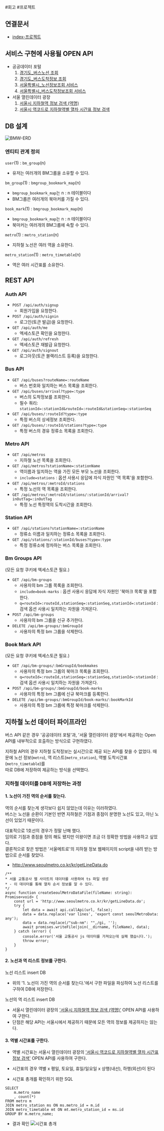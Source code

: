 #회고 #프로젝트

## 연결문서
- [index-프로젝트](../8.%20프로젝트/index-프로젝트.md)

## 서비스 구현에 사용될 OPEN API

- 공공데이터 포털
    1. [경기도_버스노선 조회](https://www.data.go.kr/tcs/dss/selectApiDataDetailView.do?publicDataPk=15080662 "https://www.data.go.kr/tcs/dss/selectApiDataDetailView.do?publicDataPk=15080662")
    2. [경기도_버스도착정보 조회](https://www.data.go.kr/tcs/dss/selectApiDataDetailView.do?publicDataPk=15080346 "https://www.data.go.kr/tcs/dss/selectApiDataDetailView.do?publicDataPk=15080346")
    3. [서울특별시_노선정보조회 서비스](https://www.data.go.kr/tcs/dss/selectApiDataDetailView.do?publicDataPk=15000193 "https://www.data.go.kr/tcs/dss/selectApiDataDetailView.do?publicDataPk=15000193")
    4. [서울특별시_버스도착정보조회 서비스](https://www.data.go.kr/tcs/dss/selectApiDataDetailView.do?publicDataPk=15000314 "https://www.data.go.kr/tcs/dss/selectApiDataDetailView.do?publicDataPk=15000314")
- 서울 열린데이터 광장
    1. [서울시 지하철역 정보 검색 (역명)](https://data.seoul.go.kr/dataList/OA-121/S/1/datasetView.do "https://data.seoul.go.kr/dataList/OA-121/S/1/datasetView.do")
    2. [서울시 역코드로 지하철역별 열차 시간표 정보 검색](https://data.seoul.go.kr/dataList/OA-101/A/1/datasetView.do "https://data.seoul.go.kr/dataList/OA-101/A/1/datasetView.do")

## DB 설계

![BMW-ERD](images/BMW-ERD.png)

### 엔티티 관계 정의
`user`(1) : `bm_group`(n)
- 유저는 여러개의 BM그룹을 소유할 수 있다.

`bm_group`(1) : `bmgroup_bookmark_map`(n)
- `bmgroup_bookmark_map`는 n : n 테이블이다
- BM그룹은 여러개의 북마커를 가질 수 있다.

`book_mark`(1) : `bmgroup_bookmark_map`(n)
- `bmgroup_bookmark_map`는 n : n 테이블이다
- 북마커는 여러개의 BM그룹에 속할 수 있다.

`metro`(1) : `metro_station`(n)
- 지하철 노선은 여러 역을 소유한다.

`metro_station`(1) : `metro_timetable`(n)
- 역은 여러 시간표를 소유한다.

## REST API

### Auth API
- `POST /api/auth/signup`
    - 회원가입을 요청한다.
- `POST /api/auth/signin`
    - 로그인(토큰 발급)을 요청한다.
- `GET /api/auth/me`
    - 엑세스토큰 확인을 요청한다.
- `GET /api/auth/refresh`
    - 엑세스토큰 재발급 요청한다.
- `GET /api/auth/signout`
    - 로그아웃(토큰 블랙리스트 등록)을 요청한다.

### Bus API
- `GET /api/buses?routeName=:routeName`
    - 버스 번호와 일치하는 버스 목록을 조회한다.
- `GET /api/buses/arrival?type=:type`
    - 버스의 도착정보를 조회한다.
    - 필수 쿼리: `stationId=:stationId&routeId=:routeId&stationSeq=:stationSeq`
- `GET /api/buses/:routeId?type=:type`
    - 특정 버스의 상세정보 조회한다.
- `GET /api/buses/:routeId/stations?type=:type`
    - 특정 버스의 경유 정류소 목록을 조회한다.

### Metro API
- `GET /api/metros`
    - 지하철 노선 목록을 조회한다.
- `GET /api/metros?stationName=:stationName`
    - 역이름과 일치하는 역을 가진 모든 부모 노선을 조회한다.
    - `include=stations` : 옵션 사용시 응답에 자식 자원인 '역 목록'을 포함한다.
- `GET /api/metros/:metroId/stations`
    - 특정 노선의 역 목록을 조회한다.
- `GET /api/metros/:metroId/stations/:stationId/arrival?inOutTag=:inOutTag`
    - 특정 노선 특정역의 도착시간을 조회한다.

### Station API
- `GET /api/stations?stationName=:stationName`
    - 정류소 이름과 일치하는 정류소 목록을 조회한다.
- `GET /api/stations/:stationId/buses?type=:type`
    - 특정 정류소에 정차하는 버스 목록을 조회한다.

### Bm Groups  API
(모든 요청 쿠키에 엑세스토큰 필요.)

- `GET /api/bm-groups`
    - 사용자의 bm 그룹 목록을 조회한다.
    - `include=book-marks` : 옵션 사용시 응답에 자식 자원인 '북마크 목록'을 포함한다.
    - `q=routeId=:routeId,stationSeq=:stationSeq,stationId=:stationId` : 검색 옵션 사용시 일치하는 자원을 가져온다.
- `POST /api/bm-groups`
    - 사용자의 bm 그룹을 신규 추가한다.
- `DELETE /api/bm-groups/:bmGroupId`
    - 사용자의 특정 bm 그룹을 삭제한다.

### Book Mark API
(모든 요청 쿠키에 엑세스토큰 필요.)

- `GET /api/bm-groups/:bmGroupId/bookmakes`
    - 사용자의 특정 bm 그룹의 북마크 목록을 조회한다.
    - `q=routeId=:routeId,stationSeq=:stationSeq,stationId=:stationId` : 검색 옵션 사용시 일치하는 자원을 가져온다.
- `POST /api/bm-groups/:bmGroupId/book-marks`
    - 사용자의 특정 bm 그룹에 신규 북마크를 등록한다.
- `DELETE /api/bm-groups/:bmGroupId/book-marks/:bookMarkId`
    - 사용자의 특정 bm 그룹에 특정 북마크를 삭제한다.


## 지하철 노선 데이터 파이프라인

버스 API 같은 경우 '공공데이터 포털'과, '서울 열린데이터 광장'에서 제공하는 Open API를 내부적으로 호출하는 방식으로 구현하였다.

지하철 API의 경우 지하철 도착정보는 실시간으로 제공 되는 API를 찾을 수 없었다.
때문에 노선 정보(`metro`), 역 리스트(`metro_station`), 역별 도착시간표(`metro_timetable`)를  
따로 DB에 저장하여 제공하는 방식을 선택했다.

### 지하철 데이터를 DB에 저장하는 과정
#### 1. 노선이 가진 역의 순서를 찾는다.

역의 순서를 찾는게 생각보다 쉽지 않았는데 이유는 이러하였다.  
버스는 노선을 순환이 기본인 반면 지하철은 기점과 종점이 분명한 노선도 있고, 아닌 노선이 있었기 때문이다. 

대표적으로 1호선의 경우가 정말 난해 했다.  
임의로 기점과 종점을 정의 해도 됐지만 이왕이면 조금 더 정확한 방법을 사용하고 싶었다.  
결론적으로 찾은 방법은 '서울메트로'의 지하철 정보 웹페이지의 script을 내려 받는 방법으로 순서를 찾았다.  
- http://www.seoulmetro.co.kr/kr/getLineData.do

```
/**
* 서울 교통공사 웹 사이트의 데이터를 사용하여 ts 파일 생성
* - 이 데이터를 통해 열차 순서 정보를 알 수 있다.
*/
async function createSeoulMetroDataFile(fileName: string): Promise<void> {
	const url = 'http://www.seoulmetro.co.kr/kr/getLineData.do';
	try {
		let data = await api.callApi(url, false);
		data = data.replace('var lines', 'export const seoulMetroData: any');
		data = data.replace(/"sub-nm": "",/gi, '');
		await promises.writeFile(join(__dirname, fileName), data);
	} catch (error) {
		console.error('서울 교통공사 js 데이터를 가져오는데 실패 했습니다.');
		throw error;
	}
}
```

#### 2. 노선과 역 리스트 정보를 구한다.

노선 리스트 insert DB
- 위의 '1. 노선이 가진 역의 순서를 찾는다.'에서 구한 파일을 파싱하여 노선 리스트를 구하여 DB에 저장한다.

노선의 역 리스트 insert DB
- 서울시 열린데이터 광장의  ['서울시 지하철역 정보 검색 (역명)'](https://data.seoul.go.kr/dataList/OA-121/S/1/datasetView.do)  OPEN API를 사용하여 구한다.
- 단점은 해당 API는 서울시에서 제공하기 때문에 모든 역의 정보를 제공하지는 않는다.

#### 3. 역별 시간표를 구한다.

- 역별 시간표는 서울시 열린데이터 광장의 ['서울시 역코드로 지하철역별 열차 시간표 정보 검색'](https://data.seoul.go.kr/dataList/OA-101/A/1/datasetView.do) OPEN API를 사용하여 구한다.
- 시간표의 경우 역별 x 평일, 토요일, 휴일/일요일 x 상행(내선), 하행(외선)이 된다

- 시간표 총개를 확인하기 위한 SQL
```
SELECT
	m.metro_name
	, count(*)
FROM metro m
JOIN metro_station ms ON ms.metro_id = m.id
JOIN metro_timetable mt ON mt.metro_station_id = ms.id 
GROUP BY m.metro_name;
```

- 결과 확인
![시간표 총개](images/시간표-총개.png)
